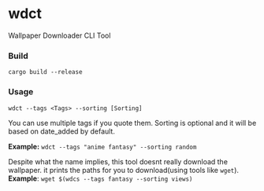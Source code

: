 # wdct
Wallpaper Downloader CLI Tool

### Build
```cargo build --release```

### Usage
```wdct --tags <Tags> --sorting [Sorting]```

You can use multiple tags if you quote them. Sorting is optional and it will be based on date_added by default.

**Example:** ```wdct --tags "anime fantasy" --sorting random```

Despite what the name implies, this tool doesnt really download the wallpaper. it prints the paths for you to download(using tools like ```wget```).
**Example**: ```wget $(wdcs --tags fantasy --sorting views)```
